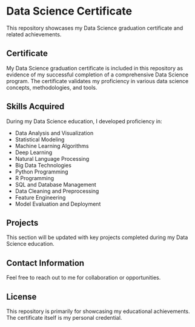 # Data Science Certificate

This repository showcases my Data Science graduation certificate and related achievements.

## Certificate

My Data Science graduation certificate is included in this repository as evidence of my successful completion of a comprehensive Data Science program. The certificate validates my proficiency in various data science concepts, methodologies, and tools.

## Skills Acquired

During my Data Science education, I developed proficiency in:

- Data Analysis and Visualization
- Statistical Modeling
- Machine Learning Algorithms
- Deep Learning
- Natural Language Processing
- Big Data Technologies
- Python Programming
- R Programming
- SQL and Database Management
- Data Cleaning and Preprocessing
- Feature Engineering
- Model Evaluation and Deployment

## Projects

This section will be updated with key projects completed during my Data Science education.

## Contact Information

Feel free to reach out to me for collaboration or opportunities.

## License

This repository is primarily for showcasing my educational achievements. The certificate itself is my personal credential.